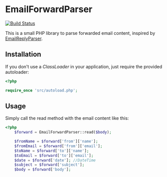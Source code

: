 EmailForwardParser
=================
[![Build Status](https://www.travis-ci.org/jeremymarc/EmailForwardParser.png?branch=master)](https://www.travis-ci.org/jeremymarc/EmailForwardParser)

This is a small PHP library to parse forwarded email content, 
inspired by [EmailReplyParser](https://github.com/willdurand/EmailReplyParser/).

Installation
------------
If you don't use a _ClassLoader_ in your application, just require the provided
autoloader:

``` php
<?php

require_once 'src/autoload.php';
```

Usage
-----
Simply call the read method with the email content like this: 

```php
<?php
    $forward = EmailForwardParser::read($body);

    $fromName = $forward['from']['name'];
    $fromEmail = $forward['from']['email'];
    $toName = $forward['to']['name'];
    $toEmail = $forward['to']['email'];
    $date = $forward['date']; //DateTime
    $subject = $forward['subject'];
    $body = $forward['body'];
```
